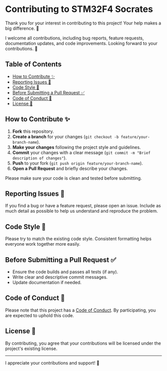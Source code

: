 <!-- omit in toc -->
# Contributing to STM32F4 Socrates

Thank you for your interest in contributing to this project!
Your help makes a big difference. 🚀

I welcome all contributions, including bug reports, feature requests, documentation updates, and code improvements. Looking forward to your contributions. 🎉

<!-- omit in toc -->
## Table of Contents

- [How to Contribute ✨](#how-to-contribute-)
- [Reporting Issues 🐛](#reporting-issues-)
- [Code Style 🎨](#code-style-)
- [Before Submitting a Pull Request ✅](#before-submitting-a-pull-request-)
- [Code of Conduct 🤝](#code-of-conduct-)
- [License 📄](#license-)

## How to Contribute ✨

1. **Fork** this repository.
2. **Create a branch** for your changes (`git checkout -b feature/your-branch-name`).
3. **Make your changes** following the project style and guidelines.
4. **Commit** your changes with a clear message (`git commit -m "Brief description of changes"`).
5. **Push** to your fork (`git push origin feature/your-branch-name`).
6. **Open a Pull Request** and briefly describe your changes.

Please make sure your code is clean and tested before submitting.

## Reporting Issues 🐛

If you find a bug or have a feature request, please open an issue.
Include as much detail as possible to help us understand and reproduce the problem.

## Code Style 🎨

Please try to match the existing code style.
Consistent formatting helps everyone work together more easily.

## Before Submitting a Pull Request ✅

- Ensure the code builds and passes all tests (if any).
- Write clear and descriptive commit messages.
- Update documentation if needed.

## Code of Conduct 🤝

Please note that this project has a [Code of Conduct](./CODE_OF_CONDUCT.md).
By participating, you are expected to uphold this code.

## License 📄

By contributing, you agree that your contributions will be licensed under the project's existing license.

---

I appreciate your contributions and support! 🙏
